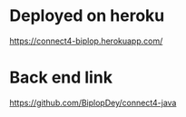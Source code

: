 # Deployed on heroku
https://connect4-biplop.herokuapp.com/
# Back end link
https://github.com/BiplopDey/connect4-java
